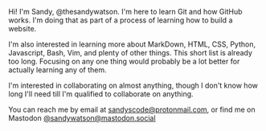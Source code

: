 Hi! I'm Sandy, @thesandywatson. I'm here to learn Git and how GitHub works. I'm doing that as part of a process of learning how to build a website.

I'm also interested in learning more about MarkDown, HTML, CSS, Python, Javascript, Bash, Vim, and plenty of other things. This short list is already too long. Focusing on any one thing would probably be a lot better for actually learning any of them.

I'm interested in collaborating on almost anything, though I don't know how long I'll need till I'm qualified to collaborate on anything.

You can reach me by email at sandyscode@protonmail.com, or find me on Mastodon [@sandywatson@mastodon.social](https://mastodon.social/@sandywatson)

